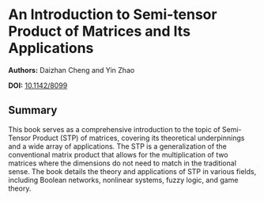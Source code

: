# An Introduction to Semi-tensor Product of Matrices and Its Applications

**Authors:** Daizhan Cheng and Yin Zhao

**DOI:** [10.1142/8099](https://doi.org/10.1142/8099)

## Summary

This book serves as a comprehensive introduction to the topic of Semi-Tensor Product (STP) of matrices, covering its theoretical underpinnings and a wide array of applications. The STP is a generalization of the conventional matrix product that allows for the multiplication of two matrices where the dimensions do not need to match in the traditional sense. The book details the theory and applications of STP in various fields, including Boolean networks, nonlinear systems, fuzzy logic, and game theory.
